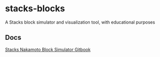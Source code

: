 # stacks-blocks
A Stacks block simulator and visualization tool, with educational purposes

## Docs
[Stacks Nakamoto Block Simulator Gitbook](https://app.gitbook.com/o/1VnQPF9V3h9axQ8SPh0m/s/m77p9f7WLfoqPSaQqZlf/~/share/publish)
